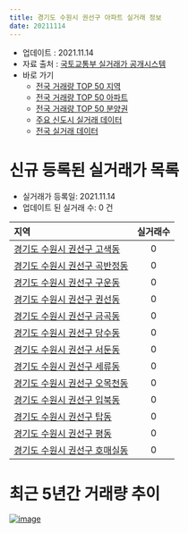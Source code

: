 ```yaml
---
title: 경기도 수원시 권선구 아파트 실거래 정보
date: 20211114
---
```


* 업데이트 : 2021.11.14
* 자료 출처 : [국토교통부 실거래가 공개시스템](http://rt.molit.go.kr)
* 바로 가기
    * [전국 거래량 TOP 50 지역](https://apt-info.github.io/apt-trade-info/tr)
    * [전국 거래량 TOP 50 아파트](https://apt-info.github.io/apt-trade-info/ta)
    * [전국 거래량 TOP 50 분양권](https://apt-info.github.io/apt-trade-info/tb)
    * [주요 신도시 실거래 데이터](https://apt-info.github.io/apt-trade-info/newtown)
    * [전국 실거래 데이터](https://apt-info.github.io/apt-trade-info/all)



<script async src="https://pagead2.googlesyndication.com/pagead/js/adsbygoogle.js"></script>
<!-- 기본광고 -->
<ins class="adsbygoogle"
     style="display:block"
     data-ad-client="ca-pub-1142216861245946"
     data-ad-slot="4805727019"
     data-ad-format="auto"
     data-full-width-responsive="true"></ins>
<script>
     (adsbygoogle = window.adsbygoogle || []).push({});
</script>


# 신규 등록된 실거래가 목록

* 실거래가 등록일: 2021.11.14
* 업데이트 된 실거래 수: 0 건


|지역|실거래수|
|:---|:---:|
|[경기도 수원시 권선구 고색동](https://apt-info.github.io/apt-trade-info/r854)|0|
|[경기도 수원시 권선구 곡반정동](https://apt-info.github.io/apt-trade-info/r861)|0|
|[경기도 수원시 권선구 구운동](https://apt-info.github.io/apt-trade-info/r857)|0|
|[경기도 수원시 권선구 권선동](https://apt-info.github.io/apt-trade-info/r862)|0|
|[경기도 수원시 권선구 금곡동](https://apt-info.github.io/apt-trade-info/r859)|0|
|[경기도 수원시 권선구 당수동](https://apt-info.github.io/apt-trade-info/r864)|0|
|[경기도 수원시 권선구 서둔동](https://apt-info.github.io/apt-trade-info/r856)|0|
|[경기도 수원시 권선구 세류동](https://apt-info.github.io/apt-trade-info/r852)|0|
|[경기도 수원시 권선구 오목천동](https://apt-info.github.io/apt-trade-info/r855)|0|
|[경기도 수원시 권선구 입북동](https://apt-info.github.io/apt-trade-info/r863)|0|
|[경기도 수원시 권선구 탑동](https://apt-info.github.io/apt-trade-info/r858)|0|
|[경기도 수원시 권선구 평동](https://apt-info.github.io/apt-trade-info/r853)|0|
|[경기도 수원시 권선구 호매실동](https://apt-info.github.io/apt-trade-info/r860)|0|



<script async src="https://pagead2.googlesyndication.com/pagead/js/adsbygoogle.js"></script>
<!-- 기본광고 -->
<ins class="adsbygoogle"
     style="display:block"
     data-ad-client="ca-pub-1142216861245946"
     data-ad-slot="4805727019"
     data-ad-format="auto"
     data-full-width-responsive="true"></ins>
<script>
     (adsbygoogle = window.adsbygoogle || []).push({});
</script>


# 최근 5년간 거래량 추이


<div style="width:100%;">
    <canvas id="deal_progress" height="200"></canvas>
</div>

<script>
new Chart(document.getElementById("deal_progress"), {
    type: 'line',
    data: {
        labels: ['16.01','16.02','16.03','16.04','16.05','16.06','16.07','16.08','16.09','16.10','16.11','16.12','17.01','17.02','17.03','17.04','17.05','17.06','17.07','17.08','17.09','17.10','17.11','17.12','18.01','18.02','18.03','18.04','18.05','18.06','18.07','18.08','18.09','18.10','18.11','18.12','19.01','19.02','19.03','19.04','19.05','19.06','19.07','19.08','19.09','19.10','19.11','19.12','20.01','20.02','20.03','20.04','20.05','20.06','20.07','20.08','20.09','20.10','20.11','20.12','21.01','21.02','21.03','21.04','21.05','21.06','21.07','21.08','21.09','21.10','21.11'],
        datasets: [{
            label: '매매/분양권',
            data: [279,291,465,451,488,471,562,536,533,652,374,306,207,321,435,436,572,630,585,469,396,375,300,310,302,286,482,325,348,379,340,437,454,508,364,290,268,202,263,257,248,255,316,266,391,642,812,984,1180,1304,242,258,324,655,547,379,297,374,501,746,650,555,642,512,492,417,431,279,260,169,7],
            borderColor: "rgba(66, 133, 243, 1)",
            backgroundColor: "rgba(66, 133, 243, 0.05)",
            borderWidth: 1,
            pointRadius: 0,
            fill: false,
            lineTension: 0
        },{
            label: '전/월세',
            data: [278,242,355,248,188,193,174,200,206,229,212,216,182,220,297,300,241,251,279,346,298,324,344,547,606,551,502,381,372,349,386,339,343,368,296,292,315,301,375,457,280,308,344,340,301,434,449,579,477,1711,934,846,450,653,526,451,433,395,553,434,414,372,474,535,429,477,575,506,524,536,119],
            borderColor: "rgba(255, 90, 0, 1)",
            backgroundColor: "rgba(255, 90, 0, 0.05)",
            borderWidth: 1,
            pointRadius: 0,
            fill: false,
            lineTension: 0
        },{
            label: '합계',
            data: [557,533,820,699,676,664,736,736,739,881,586,522,389,541,732,736,813,881,864,815,694,699,644,857,908,837,984,706,720,728,726,776,797,876,660,582,583,503,638,714,528,563,660,606,692,1076,1261,1563,1657,3015,1176,1104,774,1308,1073,830,730,769,1054,1180,1064,927,1116,1047,921,894,1006,785,784,705,126],
            borderColor: "rgba(0, 0, 0, 1)",
            backgroundColor: "rgba(0, 0, 0, 0.03)",
            borderWidth: 0.1,
            pointRadius: 0,
            fill: true,
            lineTension: 0
        }
        ]
    },
    options: {
        responsive: true,
        title: {
            display: false
        },
        tooltips: {
            mode: 'index',
            intersect: false
        },
        hover: {
            mode: 'nearest',
            intersect: true
        },
        scales: {
            xAxes: [{
                display: true,
                scaleLabel: {
                    display: true,
                    labelString: '년/월'
                }
            }],
            yAxes: [{
                display: true,
                ticks: {
                    suggestedMin: 0,
                },
                scaleLabel: {
                    display: true,
                    labelString: '실거래 수'
                }
            }]
        }
    }
});

</script>


[![image](https://apt-info.github.io/images/2020-01-03-apt-trade-info/1024x500.png)](https://play.google.com/store/apps/details?id=com.aptinfo.apttradeinfo)

